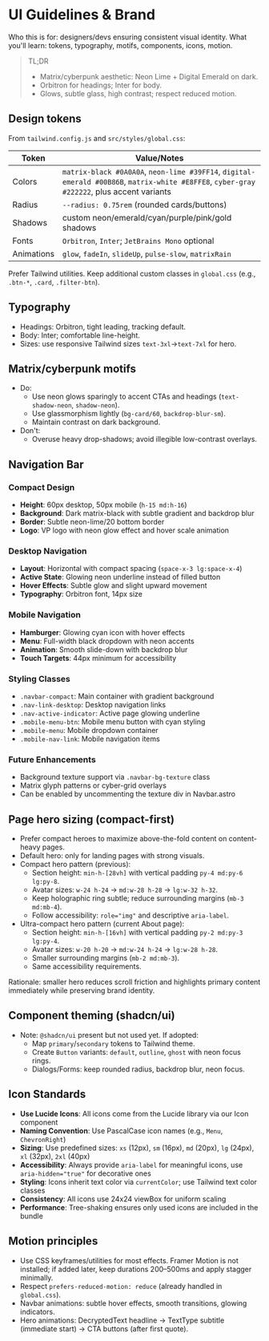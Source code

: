 # UI Guidelines & Brand

Who this is for: designers/devs ensuring consistent visual identity.
What you'll learn: tokens, typography, motifs, components, icons, motion.

> TL;DR
> - Matrix/cyberpunk aesthetic: Neon Lime + Digital Emerald on dark.
> - Orbitron for headings; Inter for body.
> - Glows, subtle glass, high contrast; respect reduced motion.

## Design tokens

From `tailwind.config.js` and `src/styles/global.css`:

| Token | Value/Notes |
|---|---|
| Colors | `matrix-black #0A0A0A`, `neon-lime #39FF14`, `digital-emerald #00B86B`, `matrix-white #E8FFE8`, `cyber-gray #222222`, plus accent variants |
| Radius | `--radius: 0.75rem` (rounded cards/buttons) |
| Shadows | custom neon/emerald/cyan/purple/pink/gold shadows |
| Fonts | `Orbitron`, `Inter`; `JetBrains Mono` optional |
| Animations | `glow`, `fadeIn`, `slideUp`, `pulse-slow`, `matrixRain` |

Prefer Tailwind utilities. Keep additional custom classes in `global.css` (e.g., `.btn-*`, `.card`, `.filter-btn`).

## Typography

- Headings: Orbitron, tight leading, tracking default.
- Body: Inter; comfortable line-height.
- Sizes: use responsive Tailwind sizes `text-3xl`→`text-7xl` for hero.

## Matrix/cyberpunk motifs

- Do:
  - Use neon glows sparingly to accent CTAs and headings (`text-shadow-neon`, `shadow-neon`).
  - Use glassmorphism lightly (`bg-card/60`, `backdrop-blur-sm`).
  - Maintain contrast on dark background.
- Don't:
  - Overuse heavy drop-shadows; avoid illegible low-contrast overlays.

## Navigation Bar

### Compact Design
- **Height**: 60px desktop, 50px mobile (`h-15 md:h-16`)
- **Background**: Dark matrix-black with subtle gradient and backdrop blur
- **Border**: Subtle neon-lime/20 bottom border
- **Logo**: VP logo with neon glow effect and hover scale animation

### Desktop Navigation
- **Layout**: Horizontal with compact spacing (`space-x-3 lg:space-x-4`)
- **Active State**: Glowing neon underline instead of filled button
- **Hover Effects**: Subtle glow and slight upward movement
- **Typography**: Orbitron font, 14px size

### Mobile Navigation
- **Hamburger**: Glowing cyan icon with hover effects
- **Menu**: Full-width black dropdown with neon accents
- **Animation**: Smooth slide-down with backdrop blur
- **Touch Targets**: 44px minimum for accessibility

### Styling Classes
- `.navbar-compact`: Main container with gradient background
- `.nav-link-desktop`: Desktop navigation links
- `.nav-active-indicator`: Active page glowing underline
- `.mobile-menu-btn`: Mobile menu button with cyan styling
- `.mobile-menu`: Mobile dropdown container
- `.mobile-nav-link`: Mobile navigation items

### Future Enhancements
- Background texture support via `.navbar-bg-texture` class
- Matrix glyph patterns or cyber-grid overlays
- Can be enabled by uncommenting the texture div in Navbar.astro

## Page hero sizing (compact-first)

- Prefer compact heroes to maximize above-the-fold content on content-heavy pages.
- Default hero: only for landing pages with strong visuals.
- Compact hero pattern (previous):
  - Section height: `min-h-[28vh]` with vertical padding `py-4 md:py-6 lg:py-8`.
  - Avatar sizes: `w-24 h-24` → `md:w-28 h-28` → `lg:w-32 h-32`.
  - Keep holographic ring subtle; reduce surrounding margins (`mb-3 md:mb-4`).
  - Follow accessibility: `role="img"` and descriptive `aria-label`.
- Ultra-compact hero pattern (current About page):
  - Section height: `min-h-[16vh]` with vertical padding `py-2 md:py-3 lg:py-4`.
  - Avatar sizes: `w-20 h-20` → `md:w-24 h-24` → `lg:w-28 h-28`.
  - Smaller surrounding margins (`mb-2 md:mb-3`).
  - Same accessibility requirements.

Rationale: smaller hero reduces scroll friction and highlights primary content immediately while preserving brand identity.

## Component theming (shadcn/ui)

- Note: `@shadcn/ui` present but not used yet. If adopted:
  - Map `primary`/`secondary` tokens to Tailwind theme.
  - Create `Button` variants: `default`, `outline`, `ghost` with neon focus rings.
  - Dialogs/Forms: keep rounded radius, backdrop blur, neon focus.

## Icon Standards

- **Use Lucide Icons**: All icons come from the Lucide library via our Icon component
- **Naming Convention**: Use PascalCase icon names (e.g., `Menu`, `ChevronRight`)
- **Sizing**: Use predefined sizes: `xs` (12px), `sm` (16px), `md` (20px), `lg` (24px), `xl` (32px), `2xl` (40px)
- **Accessibility**: Always provide `aria-label` for meaningful icons, use `aria-hidden="true"` for decorative ones
- **Styling**: Icons inherit text color via `currentColor`; use Tailwind text color classes
- **Consistency**: All icons use 24x24 viewBox for uniform scaling
- **Performance**: Tree-shaking ensures only used icons are included in the bundle

## Motion principles

- Use CSS keyframes/utilities for most effects. Framer Motion is not installed; if added later, keep durations 200–500ms and apply stagger minimally.
- Respect `prefers-reduced-motion: reduce` (already handled in `global.css`).
- Navbar animations: subtle hover effects, smooth transitions, glowing indicators.
- Hero animations: DecryptedText headline → TextType subtitle (immediate start) → CTA buttons (after first quote).
